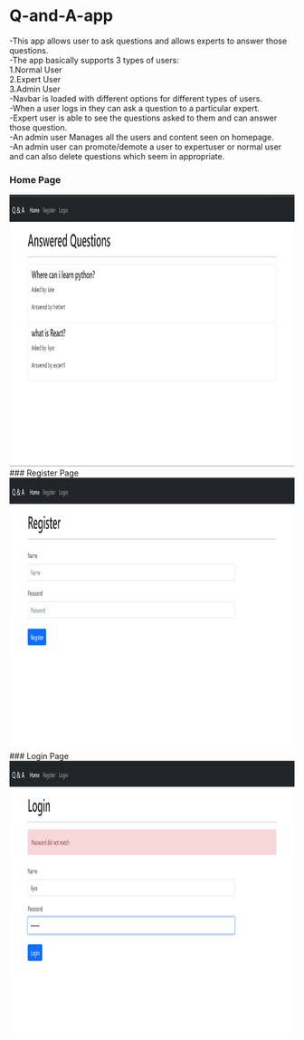 # Q-and-A-app
-This app allows user to ask questions and allows experts to answer those questions.<br/>
-The app basically supports 3 types of users:<br/>
1.Normal User<br/>
2.Expert User<br/>
3.Admin User<br/>
-Navbar is loaded with different options for different types of users.<br/>
-When a user logs in they can ask a question to a particular expert.<br/>
-Expert user is able to see the questions asked to them and can answer those question.<br/>
-An admin user Manages all the users and content seen on homepage.<br/>
-An admin user can promote/demote a user to expertuser or normal user and can also delete questions which seem in appropriate.<br/>

### Home Page
<img src="https://github.com/ilyasdabholkar/Q-and-A-app/blob/main/images/Home.PNG" width="760" height="480" alt="unable to load image">
### Register Page
<img src="https://github.com/ilyasdabholkar/Q-and-A-app/blob/main/images/Register.PNG" width="760" height="480" alt="unable to load image">
### Login Page
<img src="https://github.com/ilyasdabholkar/Q-and-A-app/blob/main/images/Login.PNG" width="760" height="480" alt="unable to load image">
